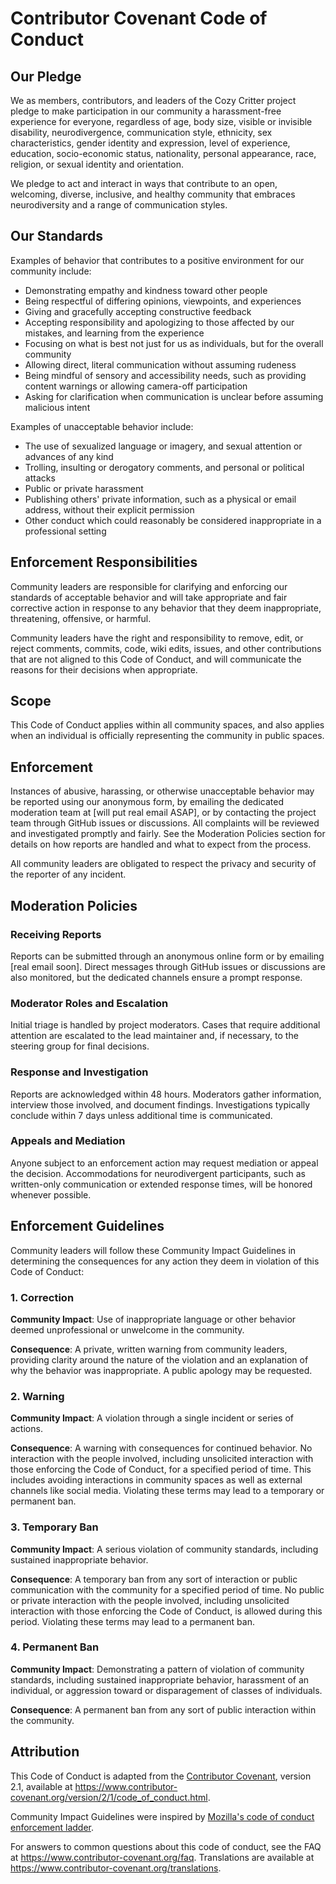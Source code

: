 # Contributor Covenant Code of Conduct

## Our Pledge

We as members, contributors, and leaders of the Cozy Critter project pledge to make participation in our
community a harassment-free experience for everyone, regardless of age, body
size, visible or invisible disability, neurodivergence, communication style,
ethnicity, sex characteristics, gender identity and expression, level of
experience, education, socio-economic status, nationality, personal appearance,
race, religion, or sexual identity and orientation.

We pledge to act and interact in ways that contribute to an open, welcoming,
diverse, inclusive, and healthy community that embraces neurodiversity and a
range of communication styles.

## Our Standards

Examples of behavior that contributes to a positive environment for our
community include:

* Demonstrating empathy and kindness toward other people
* Being respectful of differing opinions, viewpoints, and experiences
* Giving and gracefully accepting constructive feedback
* Accepting responsibility and apologizing to those affected by our mistakes,
  and learning from the experience
* Focusing on what is best not just for us as individuals, but for the
  overall community
* Allowing direct, literal communication without assuming rudeness
* Being mindful of sensory and accessibility needs, such as providing content
  warnings or allowing camera-off participation
* Asking for clarification when communication is unclear before assuming
  malicious intent

Examples of unacceptable behavior include:

* The use of sexualized language or imagery, and sexual attention or advances of
  any kind
* Trolling, insulting or derogatory comments, and personal or political attacks
* Public or private harassment
* Publishing others' private information, such as a physical or email address,
  without their explicit permission
* Other conduct which could reasonably be considered inappropriate in a
  professional setting

## Enforcement Responsibilities

Community leaders are responsible for clarifying and enforcing our standards of
acceptable behavior and will take appropriate and fair corrective action in
response to any behavior that they deem inappropriate, threatening, offensive,
or harmful.

Community leaders have the right and responsibility to remove, edit, or reject
comments, commits, code, wiki edits, issues, and other contributions that are
not aligned to this Code of Conduct, and will communicate the reasons for their
decisions when appropriate.

## Scope

This Code of Conduct applies within all community spaces, and also applies when
an individual is officially representing the community in public spaces.

## Enforcement

Instances of abusive, harassing, or otherwise unacceptable behavior may be
reported using our anonymous form, by emailing the dedicated moderation team
at [will put real email ASAP], or by contacting the project team through GitHub
issues or discussions. All complaints will be reviewed and investigated
promptly and fairly. See the Moderation Policies section for details on how
reports are handled and what to expect from the process.

All community leaders are obligated to respect the privacy and security of the
reporter of any incident.

## Moderation Policies

### Receiving Reports

Reports can be submitted through an anonymous online form or by emailing
[real email soon]. Direct messages through GitHub issues or discussions
are also monitored, but the dedicated channels ensure a prompt response.

### Moderator Roles and Escalation

Initial triage is handled by project moderators. Cases that require additional
attention are escalated to the lead maintainer and, if necessary, to the
steering group for final decisions.

### Response and Investigation

Reports are acknowledged within 48 hours. Moderators gather information,
interview those involved, and document findings. Investigations typically
conclude within 7 days unless additional time is communicated.

### Appeals and Mediation

Anyone subject to an enforcement action may request mediation or appeal the
decision. Accommodations for neurodivergent participants, such as written-only
communication or extended response times, will be honored whenever possible.

## Enforcement Guidelines

Community leaders will follow these Community Impact Guidelines in determining
the consequences for any action they deem in violation of this Code of Conduct:

### 1. Correction

**Community Impact**: Use of inappropriate language or other behavior deemed
unprofessional or unwelcome in the community.

**Consequence**: A private, written warning from community leaders, providing
clarity around the nature of the violation and an explanation of why the
behavior was inappropriate. A public apology may be requested.

### 2. Warning

**Community Impact**: A violation through a single incident or series
of actions.

**Consequence**: A warning with consequences for continued behavior. No
interaction with the people involved, including unsolicited interaction with
those enforcing the Code of Conduct, for a specified period of time. This
includes avoiding interactions in community spaces as well as external channels
like social media. Violating these terms may lead to a temporary or permanent
ban.

### 3. Temporary Ban

**Community Impact**: A serious violation of community standards, including
sustained inappropriate behavior.

**Consequence**: A temporary ban from any sort of interaction or public
communication with the community for a specified period of time. No public or
private interaction with the people involved, including unsolicited interaction
with those enforcing the Code of Conduct, is allowed during this period.
Violating these terms may lead to a permanent ban.

### 4. Permanent Ban

**Community Impact**: Demonstrating a pattern of violation of community
standards, including sustained inappropriate behavior, harassment of an
individual, or aggression toward or disparagement of classes of individuals.

**Consequence**: A permanent ban from any sort of public interaction within the
community.

## Attribution

This Code of Conduct is adapted from the [Contributor Covenant][homepage],
version 2.1, available at
<https://www.contributor-covenant.org/version/2/1/code_of_conduct.html>.

Community Impact Guidelines were inspired by
[Mozilla's code of conduct enforcement ladder](https://github.com/mozilla/diversity).

For answers to common questions about this code of conduct, see the FAQ at
<https://www.contributor-covenant.org/faq>. Translations are available at
<https://www.contributor-covenant.org/translations>.

[homepage]: https://www.contributor-covenant.org
